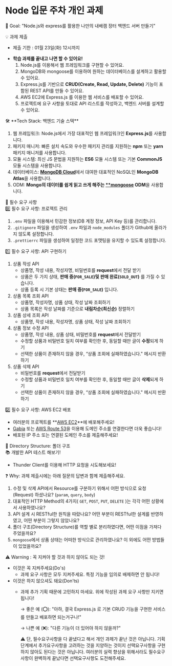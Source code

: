 # Node 입문 주차 개인 과제

<aside>
🏁 Goal:  "Node.js와 express를 활용한 나만의 내배캠 장터 백엔드 서버 만들기"

</aside>
<aside>
  
💡 과제 제출
- 제출 기한 : 01월 23일(화) 12시까지
</aside>

  
- **학습 과제를 끝내고 나면 할 수 있어요!**
    1. Node.js를 이용해서 웹 프레임워크를 구현할 수 있어요.
    2. MongoDB와 mongoose를 이용하여 원하는 데이터베이스를 설계하고 활용할 수 있어요.
    3. Express.js를 기반으로 **CRUD(Create, Read, Update, Delete)** 기능이 포함된 REST API를 만들 수 있어요.
    4. AWS EC2에 Express.js 를 이용한 웹 서비스를 배포할 수 있어요.
    5. 프로젝트에 요구 사항을 토대로 API 리스트를 작성하고, 백엔드 서버를 설계할 수 있어요.

<aside>
🛠️ **Tech Stack: 백엔드 기술 스택**

</aside>

1. 웹 프레임워크: Node.js에서 가장 대표적인 웹 프레임워크인 **Express.js**를 사용합니다.
2. 패키지 매니저: 빠른 설치 속도와 우수한 패키지 관리를 지원하는 **npm** 또는 **yarn** 패키지 매니저를 사용합니다.
3. 모듈 시스템: 최신 JS 문법을 지원하는 **ES6** 모듈 시스템 또는 기본 **CommonJS** 모듈 시스템을 사용합니다.
4. 데이터베이스: [**MongoDB Cloud**](https://www.mongodb.com/products/platform/cloud)에서 대여한 대표적인 NoSQL인 **MongoDB Atlas**을 사용합니다.
5. ODM: **Mongo의 데이터를 쉽게 읽고 쓰게 해주는 [**mongoose](https://mongoosejs.com/docs/guide.html) ODM**을 사용합니다.

<aside>
🚩 필수 요구 사항

</aside>

<aside>
0️⃣ 필수 요구 사항: 프로젝트 관리

</aside>

1. `.env` 파일을 이용해서 민감한 정보(DB 계정 정보, API Key 등)를 관리합니다.
2. `.gitignore` 파일을 생성하여 `.env` 파일과 `node_modules` 폴더가 Github에 올라가지 않도록 설정합니다.
3. `.prettierrc` 파일을 생성하여 일정한 코드 포맷팅을 유지할 수 있도록 설정합니다.

<aside>
1️⃣ 필수 요구 사항: API 구현하기

</aside>

1. 상품 작성 API
    - 상품명, 작성 내용, 작성자명, 비밀번호를 **request**에서 전달 받기
    - 상품은 두 가지 상태, **판매 중(`FOR_SALE`)및 판매 완료(`SOLD_OUT`)** 를 가질 수 있습니다.
    - 상품 등록 시 기본 상태는 **판매 중(`FOR_SALE`)** 입니다.
2. 상품 목록 조회 API
    - 상품명, 작성자명, 상품 상태, 작성 날짜 조회하기
    - 상품 목록은 작성 날짜를 기준으로 **내림차순(최신순)** 정렬하기
3. 상품 상세 조회 API
    - 상품명, 작성 내용, 작성자명, 상품 상태, 작성 날짜 조회하기
4. 상품 정보 수정 API
    - 상품명, 작성 내용, 상품 상태, 비밀번호를 **request**에서 전달받기
    - 수정할 상품과 비밀번호 일치 여부를 확인한 후, 동일할 때만 글이 **수정**되게 하기
    - 선택한 상품이 존재하지 않을 경우, “상품 조회에 실패하였습니다." 메시지 반환하기
5. 상품 삭제 API
    - 비밀번호를 **request**에서 전달받기
    - 수정할 상품과 비밀번호 일치 여부를 확인한 후, 동일할 때만 글이 **삭제**되게 하기
    - 선택한 상품이 존재하지 않을 경우, “상품 조회에 실패하였습니다." 메시지 반환하기

<aside>
2️⃣ 필수 요구 사항: AWS EC2 배포

</aside>

- 여러분의 프로젝트를 **[AWS EC2](https://ap-northeast-2.console.aws.amazon.com/ec2)**에 배포해주세요!
- [Gabia](https://gabia.com/) 또는 [AWS Route 53](https://us-east-1.console.aws.amazon.com/route53/v2/)을 이용해 도메인 주소를 연결한다면 더욱 좋습니다!
- 배포된 IP 주소 또는 연결된 도메인 주소를 제출해주세요!

<aside>
📔 Directory Structure: 폴더 구조

</aside>
<aside>
📚 개발한 API 테스트 해보기!

</aside>

- Thunder Client를 이용해 HTTP 요청을 시도해보세요!

<aside>
❓ Why: 과제 제출시에는 아래 질문의 답변과 함께 제출해주세요.

</aside>

1. 수정 및 삭제 API에서 Resource를 구분하기 위해서 어떤 방식으로 요청(Request) 하셨나요? (`param`, `query`, `body`)
2. 대표적인 HTTP Method의 4가지( `GET`, `POST`, `PUT`, `DELETE` )는 각각 어떤 상황에서 사용하였나요?
3. API 설계 시 RESTful한 원칙을 따랐나요? 어떤 부분이 RESTful한 설계를 반영하였고, 어떤 부분이 그렇지 않았나요?
4. 폴더 구조(Directory Structure)를 역할 별로 분리하였다면, 어떤 이점을 가져다 주었을까요?
5. `mongoose`에서 상품 상태는 어떠한 방식으로 관리하였나요? 이 외에도 어떤 방법들이 있었을까요?

<aside>
⚠️ Warning : 꼭 지켜야 할 것과 하지 않아도 되는 것!

</aside>

- 이것은 꼭 지켜주세요(Do's)
    - 과제 요구 사항은 모두 지켜주세요. 특정 기능을 임의로 배제하면 안 됩니다!
- 이것은 하지 않으셔도 돼요(Don'ts)
    - 과제 추가 기획 때문에 고민하지 마세요. 위에 작성된 과제 요구 사항만 지키면 됩니다!
        
        → 좋은 예 (⭕): "아하, 결국 Express.js 로 기본 CRUD 기능을 구현한 서비스를 만들고 배포하면 되는거구나!"
        
        → 나쁜 예 (❌): "다른 기능이 더 있어야 하지 않을까?"
        
        ⚠️ 단, 필수요구사항을 다 끝냈다고 해서 개인 과제가 끝난 것은 아닙니다. 기획 단계에서 추가요구사항을 고려하는 것을 지양하는 것이지 선택요구사항을 구현하지 않아도 된다는 것은 아닙니다. 여러분의 실력 향상을 위해서라도 필수요구사항이 완벽하게 끝났다면 선택요구사항도 도전해주세요. 
        


